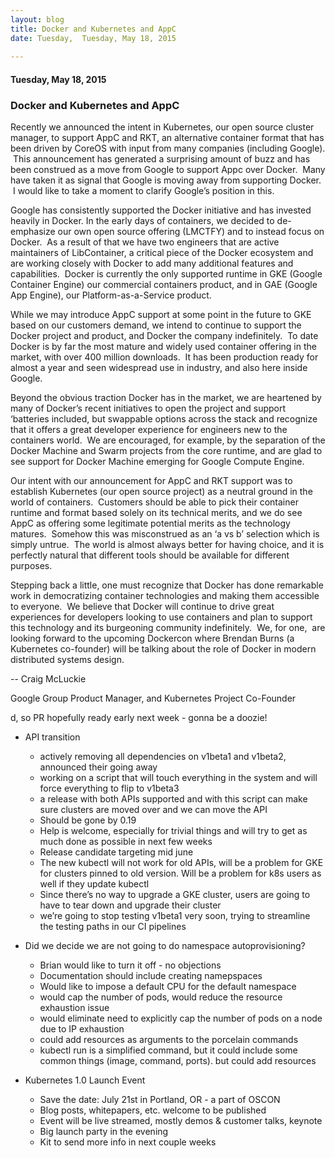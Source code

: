 ```yaml
---
layout: blog
title: Docker and Kubernetes and AppC 
date: Tuesday,  Tuesday, May 18, 2015 
 
---
```

#### Tuesday, May 18, 2015 
### Docker and Kubernetes and AppC  
Recently we announced the intent in Kubernetes, our open source cluster manager, to support AppC and RKT, an alternative container format that has been driven by CoreOS with input from many companies (including Google). &nbsp;This announcement has generated a surprising amount of buzz and has been construed as a move from Google to support Appc over Docker. &nbsp;Many have taken it as signal that Google is moving away from supporting Docker. &nbsp;I would like to take a moment to clarify Google’s position in this.
  

Google has consistently supported the Docker initiative and has invested heavily in Docker. In the early days of containers, we decided to de-emphasize our own open source offering (LMCTFY) and to instead focus on Docker. &nbsp;As a result of that we have two engineers that are active maintainers of LibContainer, a critical piece of the Docker ecosystem and are working closely with Docker to add many additional features and capabilities. &nbsp;Docker is currently the only supported runtime in GKE (Google Container Engine) our commercial containers product, and in GAE (Google App Engine), our Platform-as-a-Service product. &nbsp;
  

While we may introduce AppC support at some point in the future to GKE based on our customers demand, we intend to continue to support the Docker project and product, and Docker the company indefinitely. &nbsp;To date Docker is by far the most mature and widely used container offering in the market, with over 400 million downloads. &nbsp;It has been production ready for almost a year and seen widespread use in industry, and also here inside Google. 
  

Beyond the obvious traction Docker has in the market, we are heartened by many of Docker’s recent initiatives to open the project and support ‘batteries included, but swappable options across the stack and recognize that it offers a great developer experience for engineers new to the containers world. &nbsp;We are encouraged, for example, by the separation of the Docker Machine and Swarm projects from the core runtime, and are glad to see support for Docker Machine emerging for Google Compute Engine.
  

Our intent with our announcement for AppC and RKT support was to establish Kubernetes (our open source project) as a neutral ground in the world of containers. &nbsp;Customers should be able to pick their container runtime and format based solely on its technical merits, and we do see AppC as offering some legitimate potential merits as the technology matures. &nbsp;Somehow this was misconstrued as an ‘a vs b’ selection which is simply untrue. &nbsp;The world is almost always better for having choice, and it is perfectly natural that different tools should be available for different purposes. &nbsp;
  

Stepping back a little, one must recognize that Docker has done remarkable work in democratizing container technologies and making them accessible to everyone. &nbsp;We believe that Docker will continue to drive great experiences for developers looking to use containers and plan to support this technology and its burgeoning community indefinitely. &nbsp;We, for one, &nbsp;are looking forward to the upcoming Dockercon where Brendan Burns (a Kubernetes co-founder) will be talking about the role of Docker in modern distributed systems design.

  

-- Craig McLuckie

Google Group Product Manager, and Kubernetes Project Co-Founder
  
d, so PR hopefully ready early next week - gonna be a doozie!
- API transition

  - actively removing all dependencies on v1beta1 and v1beta2, announced their going away
  - working on a script that will touch everything in the system and will force everything to flip to v1beta3
  - a release with both APIs supported and with this script can make sure clusters are moved over and we can move the API
  - Should be gone by 0.19
  - Help is welcome, especially for trivial things and will try to get as much done as possible in next few weeks
  - Release candidate targeting mid june
  - The new kubectl will not work for old APIs, will be a problem for GKE for clusters pinned to old version. Will be a problem for k8s users as well if they update kubectl
  - Since there’s no way to upgrade a GKE cluster, users are going to have to tear down and upgrade their cluster
  - we’re going to stop testing v1beta1 very soon, trying to streamline the testing paths in our CI pipelines
- Did we decide we are not going to do namespace autoprovisioning?

  - Brian would like to turn it off - no objections
  - Documentation should include creating namepspaces
  - Would like to impose a default CPU for the default namespace
  - would cap the number of pods, would reduce the resource exhaustion issue
  - would eliminate need to explicitly cap the number of pods on a node due to IP exhaustion
  - could add resources as arguments to the porcelain commands
  - kubectl run is a simplified command, but it could include some common things (image, command, ports). but could add resources
- Kubernetes 1.0 Launch Event

  - Save the date: July 21st in Portland, OR - a part of OSCON
  - Blog posts, whitepapers, etc. welcome to be published
  - Event will be live streamed, mostly demos & customer talks, keynote
  - Big launch party in the evening
  - Kit to send more info in next couple weeks

